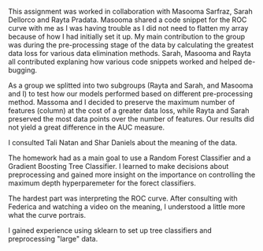 This assignment was worked in collaboration with Masooma Sarfraz, Sarah Dellorco and Rayta Pradata. Masooma shared a code snippet for the ROC curve with me as I was having trouble as I did not need to flatten my array because of how I had initially set it up.
My main contribution to the group was during the pre-processing stage of the data by calculating the greatest data loss for various data elimination methods. 
Sarah, Masooma and Rayta all contributed explaning how various code snippets worked and helped de-bugging.

As a group we splitted into two subgroups (Rayta and Sarah, and Masooma and I) to test how our models performed based on different pre-processing method. Massoma and I decided to preserve the maximum number of features (column) at the cost of a greater data loss, while Rayta and Sarah preserved the most data points over the number of features. 
Our results did not yield a great difference in the AUC measure.

I consulted Tali Natan and Shar Daniels about the meaning of the data.

The homework had as a main goal to use a Random Forest Classifier and a Gradient Boosting Tree Classifier. I learned to make decisions about preprocessing and gained more insight on the importance on controlling the maximum depth hyperparemeter for the forect classifiers.

The hardest part was interpreting the ROC curve. After consulting with Federica and watching a video on the meaning, I understood a little more what the curve portrais.

I gained experience using sklearn to set up tree classifiers and preprocessing "large" data.
